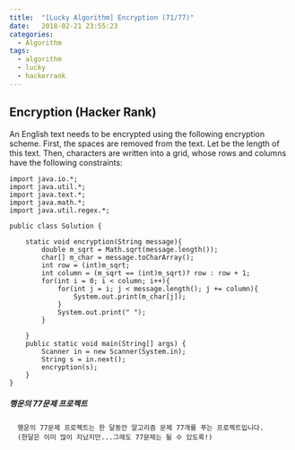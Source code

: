 ```yaml
---
title:  "[Lucky Algorithm] Encryption (71/77)"
date:   2018-02-21 23:55:23
categories:
  - Algorithm
tags:
  - algorithm
  - lucky
  - hackerrank
---
```

## Encryption (Hacker Rank)
An English text needs to be encrypted using the following encryption scheme.
First, the spaces are removed from the text. Let  be the length of this text.
Then, characters are written into a grid, whose rows and columns have the following constraints:

```
import java.io.*;
import java.util.*;
import java.text.*;
import java.math.*;
import java.util.regex.*;

public class Solution {

    static void encryption(String message){
        double m_sqrt = Math.sqrt(message.length());
        char[] m_char = message.toCharArray();
        int row = (int)m_sqrt;
        int column = (m_sqrt == (int)m_sqrt)? row : row + 1;
        for(int i = 0; i < column; i++){
            for(int j = i; j < message.length(); j += column){
                System.out.print(m_char[j]);
            }
            System.out.print(" ");
        }

    }
    public static void main(String[] args) {
        Scanner in = new Scanner(System.in);
        String s = in.next();
        encryption(s);
    }
}

```

##### 행운의 77문제 프로젝트
```
  행운의 77문제 프로젝트는 한 달동안 알고리즘 문제 77개를 푸는 프로젝트입니다.
  (한달은 이미 많이 지났지만...그래도 77문제는 될 수 있도록!)
```
